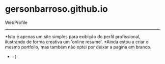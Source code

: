 # gersonbarroso.github.io
WebProfile

---------------------------------------

*Isto é apenas um site simples para exibição do perfil profissional, ilustrando de forma creativa um 'online resume'.
*Ainda estou a criar o mesmo portfolio, mas também não optei por deixar a pagina em branco.
* : )

